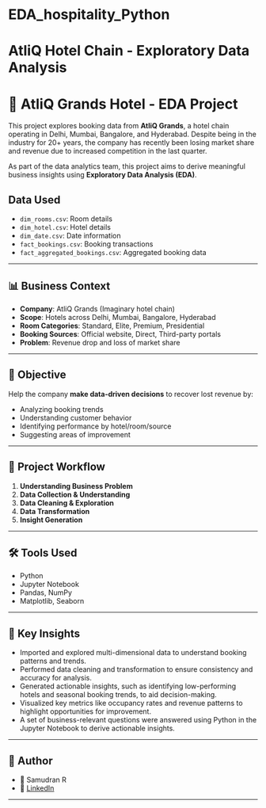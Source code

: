 # EDA_hospitality_Python

# AtliQ Hotel Chain - Exploratory Data Analysis  

# 🏨 AtliQ Grands Hotel - EDA Project

This project explores booking data from **AtliQ Grands**, a hotel chain operating in Delhi, Mumbai, Bangalore, and Hyderabad. Despite being in the industry for 20+ years, the company has recently been losing market share and revenue due to increased competition in the last quarter.

As part of the data analytics team, this project aims to derive meaningful business insights using **Exploratory Data Analysis (EDA)**.

## Data Used  
- `dim_rooms.csv`: Room details  
- `dim_hotel.csv`: Hotel details  
- `dim_date.csv`: Date information  
- `fact_bookings.csv`: Booking transactions  
- `fact_aggregated_bookings.csv`: Aggregated booking data  

---

## 📊 Business Context

- **Company**: AtliQ Grands (Imaginary hotel chain)
- **Scope**: Hotels across Delhi, Mumbai, Bangalore, Hyderabad
- **Room Categories**: Standard, Elite, Premium, Presidential
- **Booking Sources**: Official website, Direct, Third-party portals
- **Problem**: Revenue drop and loss of market share

---

## 🧠 Objective

Help the company **make data-driven decisions** to recover lost revenue by:
- Analyzing booking trends
- Understanding customer behavior
- Identifying performance by hotel/room/source
- Suggesting areas of improvement

---

## 🧪 Project Workflow

1. **Understanding Business Problem**
2. **Data Collection & Understanding**
3. **Data Cleaning & Exploration**
4. **Data Transformation**
5. **Insight Generation**

---

## 🛠️ Tools Used

- Python
- Jupyter Notebook
- Pandas, NumPy
- Matplotlib, Seaborn

---

## 📌 Key Insights

- Imported and explored multi-dimensional data to understand booking patterns and trends.  
- Performed data cleaning and transformation to ensure consistency and accuracy for analysis.  
- Generated actionable insights, such as identifying low-performing hotels and seasonal booking trends, to aid decision-making.  
- Visualized key metrics like occupancy rates and revenue patterns to highlight opportunities for improvement.
- A set of business-relevant questions were answered using Python in the Jupyter Notebook to derive actionable insights.

---

## 🤝 Author

- 👤 Samudran R
- 🔗 [LinkedIn](www.linkedin.com/in/samudran-r)

---

